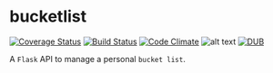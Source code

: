 # bucketlist

[![Coverage Status](https://coveralls.io/repos/github/andela-akiura/bucketlist/badge.svg?branch=feature-review)](https://coveralls.io/github/andela-akiura/bucketlist?branch=feature-review)
[![Build Status](https://travis-ci.org/andela-akiura/bucketlist.svg?branch=feature-review)](https://travis-ci.org/andela-akiura/bucketlist)
[![Code Climate](https://codeclimate.com/github/andela-akiura/bucketlist/badges/gpa.svg)](https://codeclimate.com/github/andela-akiura/bucketlist)
![alt text](https://img.shields.io/badge/python-2.7-blue.svg)
[![DUB](https://img.shields.io/dub/l/vibe-d.svg)]()

A `Flask` API to manage a personal `bucket list`.
